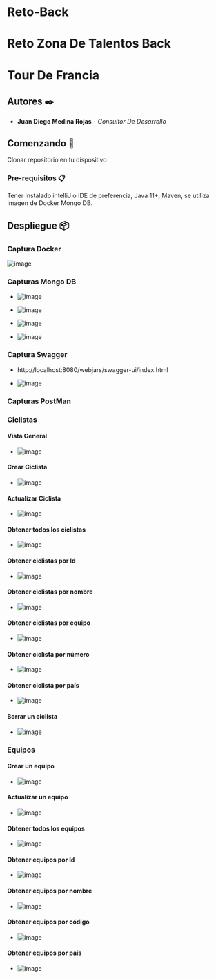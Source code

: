 # Reto-Back
# Reto Zona De Talentos Back
# Tour De Francia

## Autores ✒️
* **Juan Diego Medina Rojas** - *Consultor De Desarrollo*

## Comenzando 🚀

Clonar repositorio en tu dispositivo

### Pre-requisitos 📋

Tener instalado intelliJ o IDE de preferencia, Java 11+, Maven, se utiliza imagen de Docker Mongo DB.

## Despliegue 📦

### Captura Docker

![image](https://user-images.githubusercontent.com/59657015/179297856-75d2ef9f-8734-4a2c-b9e5-3865dea9a94a.png)

### Capturas Mongo DB

* ![image](https://user-images.githubusercontent.com/59657015/179297964-98fecb08-70c5-4e9d-a37d-0594dfaa4762.png)

* ![image](https://user-images.githubusercontent.com/59657015/179298019-871e5957-638c-4070-b36c-e4447f92811e.png)

* ![image](https://user-images.githubusercontent.com/59657015/179298110-db3e780a-f282-4f27-83f3-6be287da3920.png)

* ![image](https://user-images.githubusercontent.com/59657015/179298189-b98989d9-05df-4305-b348-559642210dcf.png)

### Captura Swagger
- http://localhost:8080/webjars/swagger-ui/index.html

* ![image](https://user-images.githubusercontent.com/59657015/179298312-134a8f59-f8af-4343-9e92-55f204a92e8d.png)

### Capturas PostMan

### Ciclistas

#### Vista General
* ![image](https://user-images.githubusercontent.com/59657015/179298420-2f08c103-2779-47b0-a0bb-851058d24304.png)

#### Crear Ciclista
* ![image](https://user-images.githubusercontent.com/59657015/179298467-85f84b36-da0e-491f-a4d6-75c42b5c5e2e.png)

#### Actualizar Ciclista
* ![image](https://user-images.githubusercontent.com/59657015/179298651-efd12019-78c6-460f-b61b-190eb1224c76.png)

#### Obtener todos los ciclistas
* ![image](https://user-images.githubusercontent.com/59657015/179298799-77fbc8d1-4e08-4028-99ef-b269289e31d4.png)

#### Obtener ciclistas por Id
* ![image](https://user-images.githubusercontent.com/59657015/179298874-c2ba540e-f9b5-4fdb-9a21-5e609098cb89.png)

#### Obtener ciclistas por nombre
* ![image](https://user-images.githubusercontent.com/59657015/179298953-30fe7ddd-b79f-46c2-b1b4-7c1066ab23b8.png)

#### Obtener ciclistas por equipo
* ![image](https://user-images.githubusercontent.com/59657015/179299034-f49877e2-bb07-451e-963d-5e7d9f5fb490.png)

#### Obtener ciclista por número
* ![image](https://user-images.githubusercontent.com/59657015/179299091-3b050167-70e7-40ca-8c8f-873896f07a6c.png)

#### Obtener ciclista por país
* ![image](https://user-images.githubusercontent.com/59657015/179299146-6ce8ee1c-7189-416b-bd1f-d51d68eacb91.png)

#### Borrar un ciclista
* ![image](https://user-images.githubusercontent.com/59657015/179299266-f46082b9-ff57-45d9-ab32-a6056e166d12.png)

### Equipos

#### Crear un equipo
* ![image](https://user-images.githubusercontent.com/59657015/179299498-90b72bdf-9b92-497d-871b-c3e1e0f7c8f4.png)

#### Actualizar un equipo
* ![image](https://user-images.githubusercontent.com/59657015/179299548-c12db966-e1d8-4b56-96e3-8ecae9b4ec37.png)

#### Obtener todos los equipos
* ![image](https://user-images.githubusercontent.com/59657015/179299619-8e27200f-1b9f-4052-b9f3-19e414ac1f16.png)

#### Obtener equipos por Id
* ![image](https://user-images.githubusercontent.com/59657015/179299702-e8acbc9b-87a9-4b1e-9546-433700e97b98.png)

#### Obtener equipos por nombre
* ![image](https://user-images.githubusercontent.com/59657015/179299897-1b28c687-8bc0-4b1d-aa54-a11d98e6dfec.png)

#### Obtener equipos por código
* ![image](https://user-images.githubusercontent.com/59657015/179299978-9af45607-cd48-4092-ab18-8aa01241b25a.png)

#### Obtener equipos por país
* ![image](https://user-images.githubusercontent.com/59657015/179300212-62b15c31-49b1-4fe9-9603-a14b03663b58.png)



